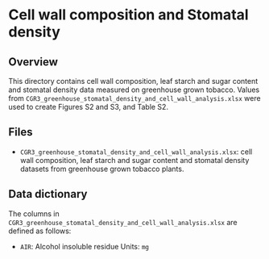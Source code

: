 # Cell wall composition and Stomatal density

## Overview

This directory contains cell wall composition, leaf starch and sugar content and stomatal density data 
measured on greenhouse grown tobacco. Values from `CGR3_greenhouse_stomatal_density_and_cell_wall_analysis.xlsx` 
were used to create Figures S2 and S3, and Table S2.

## Files

- `CGR3_greenhouse_stomatal_density_and_cell_wall_analysis.xlsx`: cell wall composition, leaf starch and 
sugar content and stomatal density datasets from greenhouse grown tobacco plants.


## Data dictionary

The columns in `CGR3_greenhouse_stomatal_density_and_cell_wall_analysis.xlsx` are defined as follows:

 - `AIR`: Alcohol insoluble residue
   Units: `mg`


